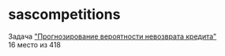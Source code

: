 # sascompetitions
Задача ["Прогнозирование вероятности невозврата кредита"](https://sascompetitions.ru/competitions/forecasting-the-probability-of-non-repayment-of-loan)  
16 место из 418
